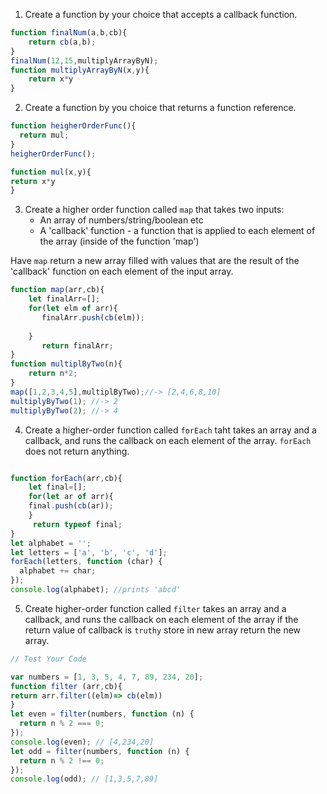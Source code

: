 1. Create a function by your choice that accepts a callback function.
```js
function finalNum(a,b,cb){
    return cb(a,b);
}
finalNum(12,15,multiplyArrayByN);
function multiplyArrayByN(x,y){
    return x*y 
}
```
2. Create a function by you choice that returns a function reference.

```js
function heigherOrderFunc(){
  return mul;
}
heigherOrderFunc();

function mul(x,y){
return x*y
}

```
3. Create a higher order function called `map` that takes two inputs:
   - An array of numbers/string/boolean etc
   - A 'callback' function - a function that is applied to each element of the array (inside of the function 'map')

Have `map` return a new array filled with values that are the result of the 'callback' function on each element of the input array.

```js
function map(arr,cb){
    let finalArr=[];
    for(let elm of arr){
       finalArr.push(cb(elm));
    
    }
       return finalArr;
}
function multiplByTwo(n){
    return n*2;
}
map([1,2,3,4,5],multiplByTwo);//-> [2,4,6,8,10]
multiplyByTwo(1); //-> 2
multiplyByTwo(2); //-> 4
```

4. Create a higher-order function called `forEach` taht takes an array and a callback, and runs the callback on each element of the array. `forEach` does not return anything.

```js

function forEach(arr,cb){
    let final=[];
    for(let ar of arr){
    final.push(cb(ar));
    }
     return typeof final;
}
let alphabet = '';
let letters = ['a', 'b', 'c', 'd'];
forEach(letters, function (char) {
  alphabet += char;
});
console.log(alphabet); //prints 'abcd'

```

5. Create higher-order function called `filter` takes an array and a callback, and runs the callback on each element of the array if the return value of callback is `truthy` store in new array return the new array.

```js
// Test Your Code

var numbers = [1, 3, 5, 4, 7, 89, 234, 20];
function filter (arr,cb){
return arr.filter((elm)=> cb(elm))
}
let even = filter(numbers, function (n) {
  return n % 2 === 0;
});
console.log(even); // [4,234,20]
let odd = filter(numbers, function (n) {
  return n % 2 !== 0;
});
console.log(odd); // [1,3,5,7,89]
```
